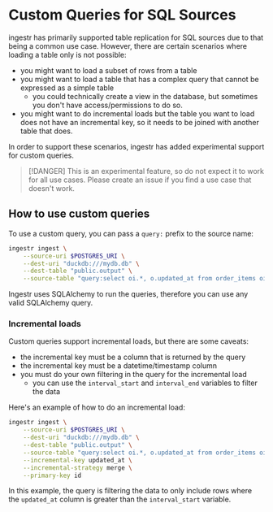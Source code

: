 # Custom Queries for SQL Sources

ingestr has primarily supported table replication for SQL sources due to that being a common use case. However, there are certain scenarios where loading a table only is not possible:
- you might want to load a subset of rows from a table
- you might want to load a table that has a complex query that cannot be expressed as a simple table
  - you could technically create a view in the database, but sometimes you don't have access/permissions to do so.
- you might want to do incremental loads but the table you want to load does not have an incremental key, so it needs to be joined with another table that does.

In order to support these scenarios, ingestr has added experimental support for custom queries.

> [!DANGER]
> This is an experimental feature, so do not expect it to work for all use cases. Please create an issue if you find a use case that doesn't work.

## How to use custom queries

To use a custom query, you can pass a `query:` prefix to the source name:

```bash
ingestr ingest \
    --source-uri $POSTGRES_URI \
    --dest-uri "duckdb:///mydb.db" \
    --dest-table "public.output" \
    --source-table "query:select oi.*, o.updated_at from order_items oi join orders o on oi.order_id = o.id" 
 ```

Ingestr uses SQLAlchemy to run the queries, therefore you can use any valid SQLAlchemy query.

### Incremental loads

Custom queries support incremental loads, but there are some caveats:
- the incremental key must be a column that is returned by the query
- the incremental key must be a datetime/timestamp column
- you must do your own filtering in the query for the incremental load
  - you can use the `interval_start` and `interval_end` variables to filter the data

Here's an example of how to do an incremental load:

```bash
ingestr ingest \
    --source-uri $POSTGRES_URI \
    --dest-uri "duckdb:///mydb.db" \
    --dest-table "public.output" \
    --source-table "query:select oi.*, o.updated_at from order_items oi join orders o on oi.order_id = o.id where o.updated_at > :interval_start" \
    --incremental-key updated_at \
    --incremental-strategy merge \
    --primary-key id
```

In this example, the query is filtering the data to only include rows where the `updated_at` column is greater than the `interval_start` variable.


